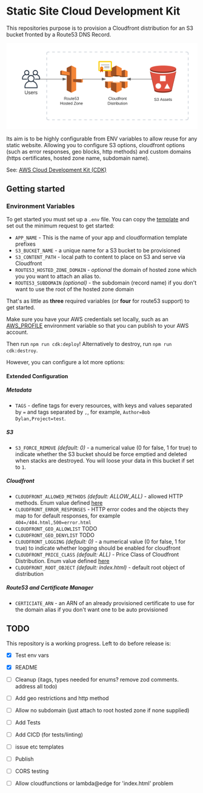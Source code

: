 # Static Site Cloud Development Kit

This repositories purpose is to provision a Cloudfront distribution for an S3 bucket fronted by a Route53 DNS Record.

![Diagram](./assets/diagram.png)

Its aim is to be highly configurable from ENV variables to allow reuse for any static website. Allowing you to configure S3 options, cloudfront options (such as error responses, geo blocks, http methods) and custom domains (https certificates, hosted zone name, subdomain name).

See: [AWS Cloud Development Kit (CDK)](https://github.com/aws/aws-cdk)

## Getting started

### Environment Variables

To get started you must set up a `.env` file. You can copy the [template](.env.example) and set out the minimum request to get started:

* `APP_NAME` - This is the name of your app and cloudformation template prefixes
* `S3_BUCKET_NAME` - a unique name for a S3 bucket to be provisioned
* `S3_CONTENT_PATH` - local path to content to place on S3 and serve via Cloudfront
* `ROUTE53_HOSTED_ZONE_DOMAIN` - _optional_ the domain of hosted zone which you you want to attach an alias to.
* `ROUTE53_SUBDOMAIN` _(optional)_ - the subdomain (record name) if you don't want to use the root of the hosted zone domain

That's as little as **three** required variables (or **four** for route53 support) to get started.

Make sure you have your AWS credentials set locally, such as an [AWS_PROFILE](https://docs.aws.amazon.com/cli/latest/userguide/cli-configure-profiles.html) environment variable so that you can publish to your AWS account.

Then run `npm run cdk:deploy`! Alternatively to destroy, run `npm run cdk:destroy`.

However, you can configure a lot more options:

#### Extended Configuration

##### Metadata

* `TAGS` - define tags for every resources, with keys and values separated by `=` and tags separated by `,`, for example, `Author=Bob Dylan,Project=test`.

##### S3

* `S3_FORCE_REMOVE` _(default: 0)_ - a numerical value (0 for false, 1 for true) to indicate whether the S3 bucket should be force emptied and deleted when stacks are destroyed. You will loose your data in this bucket if set to `1`.

##### Cloudfront

* `CLOUDFRONT_ALLOWED_METHODS` _(default: ALLOW_ALL)_ - allowed HTTP methods. Enum value defined [here](https://docs.aws.amazon.com/cdk/api/v2/docs/aws-cdk-lib.aws_cloudfront.AllowedMethods.html
)
* `CLOUDFRONT_ERROR_RESPONSES` - HTTP error codes and the objects they map to for default responses, for example `404=/404.html,500=error.html`
* `CLOUDFRONT_GEO_ALLOWLIST` TODO
* `CLOUDFRONT_GEO_DENYLIST` TODO
* `CLOUDFRONT_LOGGING` _(default: 0)_ - a numerical value (0 for false, 1 for true) to indicate whether logging should be enabled for cloudfront
* `CLOUDFRONT_PRICE_CLASS` _(default: ALL)_ - Price Class of Cloudfront Distribution. Enum value defined [here](https://docs.aws.amazon.com/cdk/api/v2/docs/aws-cdk-lib.aws_cloudfront.PriceClass.html)
* `CLOUDFRONT_ROOT_OBJECT` _(default: index.html)_ - default root object of distribution

##### Route53 and Certificate Manager

* `CERTICIATE_ARN` - an ARN of an already provisioned certificate to use for the domain alias if you don't want one to be auto provisioned

## TODO

This repository is a working progress. Left to do before release is:

- [x] Test env vars
- [x] README
- [ ] Cleanup (itags, types needed for enums? remove zod comments. address all todo)
- [ ] Add geo restrictions and http method
- [ ] Allow no subdomain (just attach to root hosted zone if none supplied)
- [ ] Add Tests
- [ ] Add CICD (for tests/linting)
- [ ] issue etc templates
- [ ] Publish
- [ ] CORS testing
- [ ] Allow cloudfunctions or lambda@edge for 'index.html' problem



